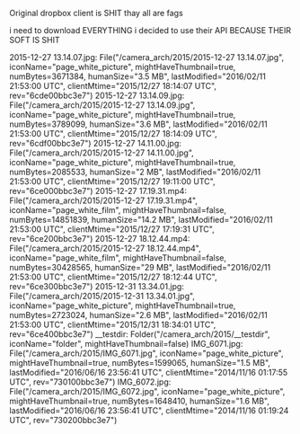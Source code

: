 Original dropbox client is SHIT
thay all are fags

i need to download EVERYTHING
i decided to use their API
BECAUSE THEIR SOFT IS SHIT


2015-12-27 13.14.07.jpg: File("/camera_arch/2015/2015-12-27 13.14.07.jpg", iconName="page_white_picture", mightHaveThumbnail=true, numBytes=3671384, humanSize="3.5 MB", lastModified="2016/02/11 21:53:00 UTC", clientMtime="2015/12/27 18:14:07 UTC", rev="6cde00bbc3e7")
	2015-12-27 13.14.09.jpg: File("/camera_arch/2015/2015-12-27 13.14.09.jpg", iconName="page_white_picture", mightHaveThumbnail=true, numBytes=3789099, humanSize="3.6 MB", lastModified="2016/02/11 21:53:00 UTC", clientMtime="2015/12/27 18:14:09 UTC", rev="6cdf00bbc3e7")
	2015-12-27 14.11.00.jpg: File("/camera_arch/2015/2015-12-27 14.11.00.jpg", iconName="page_white_picture", mightHaveThumbnail=true, numBytes=2085533, humanSize="2 MB", lastModified="2016/02/11 21:53:00 UTC", clientMtime="2015/12/27 19:11:00 UTC", rev="6ce000bbc3e7")
	2015-12-27 17.19.31.mp4: File("/camera_arch/2015/2015-12-27 17.19.31.mp4", iconName="page_white_film", mightHaveThumbnail=false, numBytes=14851839, humanSize="14.2 MB", lastModified="2016/02/11 21:53:00 UTC", clientMtime="2015/12/27 17:19:31 UTC", rev="6ce200bbc3e7")
	2015-12-27 18.12.44.mp4: File("/camera_arch/2015/2015-12-27 18.12.44.mp4", iconName="page_white_film", mightHaveThumbnail=false, numBytes=30428565, humanSize="29 MB", lastModified="2016/02/11 21:53:00 UTC", clientMtime="2015/12/27 18:12:44 UTC", rev="6ce300bbc3e7")
	2015-12-31 13.34.01.jpg: File("/camera_arch/2015/2015-12-31 13.34.01.jpg", iconName="page_white_picture", mightHaveThumbnail=true, numBytes=2723024, humanSize="2.6 MB", lastModified="2016/02/11 21:53:00 UTC", clientMtime="2015/12/31 18:34:01 UTC", rev="6ce400bbc3e7")
	__testdir: Folder("/camera_arch/2015/__testdir", iconName="folder", mightHaveThumbnail=false)
	IMG_6071.jpg: File("/camera_arch/2015/IMG_6071.jpg", iconName="page_white_picture", mightHaveThumbnail=true, numBytes=1599065, humanSize="1.5 MB", lastModified="2016/06/16 23:56:41 UTC", clientMtime="2014/11/16 01:17:55 UTC", rev="730100bbc3e7")
	IMG_6072.jpg: File("/camera_arch/2015/IMG_6072.jpg", iconName="page_white_picture", mightHaveThumbnail=true, numBytes=1648410, humanSize="1.6 MB", lastModified="2016/06/16 23:56:41 UTC", clientMtime="2014/11/16 01:19:24 UTC", rev="730200bbc3e7")
